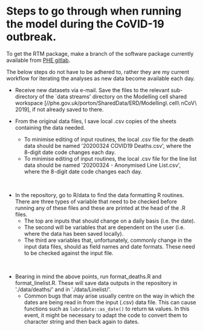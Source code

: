 # Steps to go through when running the model during the CoVID-19 outbreak.

To get the RTM package, make a branch of the software package currently available from [PHE gitlab].

The below steps do not have to be adhered to, rather they are my current workflow for iterating the analyses as new data become available each day.

* Receive new datasets via e-mail. Save the files to the relevant sub-directory of the `data streams' directory on the Modelling cell shared workspace [//phe.gov.uk/porton/SharedData/ERD/Modelling\ cell\ nCoV\ 2019], if not already saved to there.



* From the original data files, I save local .csv copies of the sheets containing the data needed.
  * To minimise editing of input routines, the local .csv file for the death data should be named '20200324 COVID19 Deaths.csv', where the 8-digit date code changes each day.
  * To minimise editing of input routines, the local .csv file for the line list data should be named '20200324 - Anonymised Line List.csv', where the 8-digit date code changes each day.
<br>

* In the repository, go to R/data to find the data formatting R routines. There are three types of variable that need to be checked before running any of these files and these are printed at the head of the .R files.
  * The top are inputs that should change on a daily basis (i.e. the date).
  * The second will be variables that are dependent on the user (i.e. where the data has been saved locally).
  * The third are variables that, unfortunately, commonly change in the input data files, should as field names and date formats. These need to be checked against the input file.
<br>


* Bearing in mind the above points, run format_deaths.R and format_linelist.R. These will save data outputs in the repository in './data/deaths/' and in './data/Linelist/'.
  * Common bugs that may arise usually centre on the way in which the dates are being read in from the input (.csv) data file. This can cause functions such as ``lubridate::as_date()`` to return ``NA`` values. In this event, it might be necessary to adapt the code to convert them to character string and then back again to dates.
<br>



[PHE gitlab]: https://gitlab.phe.gov.uk/Paul.Birrell/real-time-mcmc